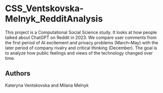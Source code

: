 # CSS_Ventskovska-Melnyk_RedditAnalysis
This project is a Computational Social Science study. It looks at how people talked about ChatGPT on Reddit in 2023. We compare user comments from the first period of AI excitement and privacy problems (March–May) with the later period of company rivalry and critical thinking (December). The goal is to analyze how public feelings and views of the technology changed over time.
## Authors
Kateryna Ventskovska and Milana Melnyk
